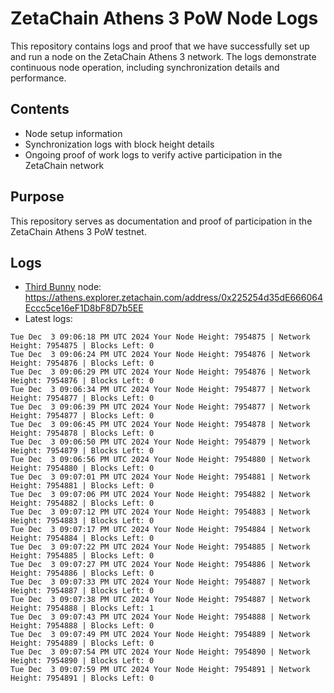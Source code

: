 # ZetaChain Athens 3 PoW Node Logs
This repository contains logs and proof that we have successfully set up and run a node on the ZetaChain Athens 3 network. The logs demonstrate continuous node operation, including synchronization details and performance.

## Contents
- Node setup information
- Synchronization logs with block height details
- Ongoing proof of work logs to verify active participation in the ZetaChain network

## Purpose
This repository serves as documentation and proof of participation in the ZetaChain Athens 3 PoW testnet.

## Logs

- [Third Bunny](https://thirdbunny.xyz/) node: https://athens.explorer.zetachain.com/address/0x225254d35dE666064Eccc5ce16eF1D8bF8D7b5EE
- Latest logs:
```
Tue Dec  3 09:06:18 PM UTC 2024 Your Node Height: 7954875 | Network Height: 7954875 | Blocks Left: 0
Tue Dec  3 09:06:24 PM UTC 2024 Your Node Height: 7954876 | Network Height: 7954876 | Blocks Left: 0
Tue Dec  3 09:06:29 PM UTC 2024 Your Node Height: 7954876 | Network Height: 7954876 | Blocks Left: 0
Tue Dec  3 09:06:34 PM UTC 2024 Your Node Height: 7954877 | Network Height: 7954877 | Blocks Left: 0
Tue Dec  3 09:06:39 PM UTC 2024 Your Node Height: 7954877 | Network Height: 7954877 | Blocks Left: 0
Tue Dec  3 09:06:45 PM UTC 2024 Your Node Height: 7954878 | Network Height: 7954878 | Blocks Left: 0
Tue Dec  3 09:06:50 PM UTC 2024 Your Node Height: 7954879 | Network Height: 7954879 | Blocks Left: 0
Tue Dec  3 09:06:56 PM UTC 2024 Your Node Height: 7954880 | Network Height: 7954880 | Blocks Left: 0
Tue Dec  3 09:07:01 PM UTC 2024 Your Node Height: 7954881 | Network Height: 7954881 | Blocks Left: 0
Tue Dec  3 09:07:06 PM UTC 2024 Your Node Height: 7954882 | Network Height: 7954882 | Blocks Left: 0
Tue Dec  3 09:07:12 PM UTC 2024 Your Node Height: 7954883 | Network Height: 7954883 | Blocks Left: 0
Tue Dec  3 09:07:17 PM UTC 2024 Your Node Height: 7954884 | Network Height: 7954884 | Blocks Left: 0
Tue Dec  3 09:07:22 PM UTC 2024 Your Node Height: 7954885 | Network Height: 7954885 | Blocks Left: 0
Tue Dec  3 09:07:27 PM UTC 2024 Your Node Height: 7954886 | Network Height: 7954886 | Blocks Left: 0
Tue Dec  3 09:07:33 PM UTC 2024 Your Node Height: 7954887 | Network Height: 7954887 | Blocks Left: 0
Tue Dec  3 09:07:38 PM UTC 2024 Your Node Height: 7954887 | Network Height: 7954888 | Blocks Left: 1
Tue Dec  3 09:07:43 PM UTC 2024 Your Node Height: 7954888 | Network Height: 7954888 | Blocks Left: 0
Tue Dec  3 09:07:49 PM UTC 2024 Your Node Height: 7954889 | Network Height: 7954889 | Blocks Left: 0
Tue Dec  3 09:07:54 PM UTC 2024 Your Node Height: 7954890 | Network Height: 7954890 | Blocks Left: 0
Tue Dec  3 09:07:59 PM UTC 2024 Your Node Height: 7954891 | Network Height: 7954891 | Blocks Left: 0
```
